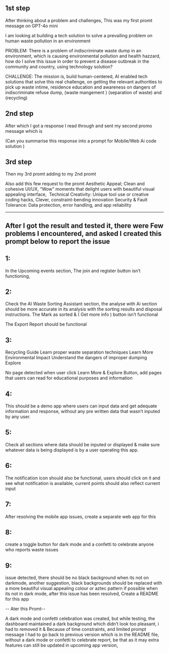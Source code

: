 ## 1st step 

 After thinking about a problem and challenges, This was my first promt message on GPT-4o mini


I am looking at building a tech solution to solve a prevailing problem on human waste pollution in an environment 

PROBLEM: There is a problem of indiscriminate waste dump in an environment, which is causing environmental pollution and health hazzard, how do I solve this issue in order to prevent a disease outbreak in the community and country, using technology solution? 
 

CHALLENGE: The mission is, build human-centered, AI enabled tech solutions that solve this real challenge, on getting the relevant authorities to pick up waste intime, residence education and awareness on dangers of indiscriminate refuse dump, (waste mangement ) (separation of waste) and (recycling)

## 2nd step 

After which I got a response I read through and sent my second promo message which is

(Can you summarise this response into a prompt for Mobile/Web Ai code solution )

## 3rd step 

Then my 3rd promt adding to my 2nd promt

Also add this few request to the promt 
Aesthetic Appeal; Clean and cohesive UI/UX, “Wow” moments that delight users with beautiful visual appealing interface,  Technical Creativity: Unique tool use or creative coding hacks, Clever, constraint-bending innovation
Security & Fault Tolerance: Data protection, error handling, and app reliability

__________

## After I got the result and tested it, there were Few problems I encountered, and asked I created this prompt below to report the issue 

## 1:

 In the Upcoming events section, The join and register button isn’t functioning, 

## 2: 

Check the AI Waste Sorting Assistant section, the analyse with Ai section should be more accurate in its analysis with the sorting results and disposal instructions. The Mark as sorted & ( Get more info ) button isn’t functional 

The Export Report should be functional 

## 3: 
Recycling Guide
Learn proper waste separation techniques
Learn More
Environmental Impact
Understand the dangers of improper dumping
Explore

No page detected when user click Learn More & Explore Button, add pages that users can read for educational purposes and information 

## 4: 

This should be a demo app where users can input data and get adequate information and response, without any pre written data that wasn’t inputed by any user. 

## 5: 

Check all sections where data should be inputed or displayed & make sure whatever data is being displayed is by a user operating this app. 

## 6: 

The notification icon should also be functional, users should click on it and see what notification is available, current points should also reflect current input 

## 7: 

After resolving the mobile app issues, create a separate web app for this

## 8: 

create a toggle button for dark mode and a confetti to celebrate anyone who reports waste issues

## 9: 

issue detected, there should be no black background when its not on darkmode, another suggestion, black backgrounds should be replaced with a more beautiful visual appealing colour or aztec pattern if possible when its not in dark mode,  after this issue has been resolved, Create a README for this app

-- Ater this Promt-- 

A dark mode and confetti celebration was created, but while testing, the dashboard maintained a dark background which didn’t look too pleasant, i had to removed it & Because of time constraints, and limited prompt message I had to go back to previous version which is in the README file, without a dark mode or confetti to celebrate report, be that as it may extra  features can still be updated in upcoming app version, 




